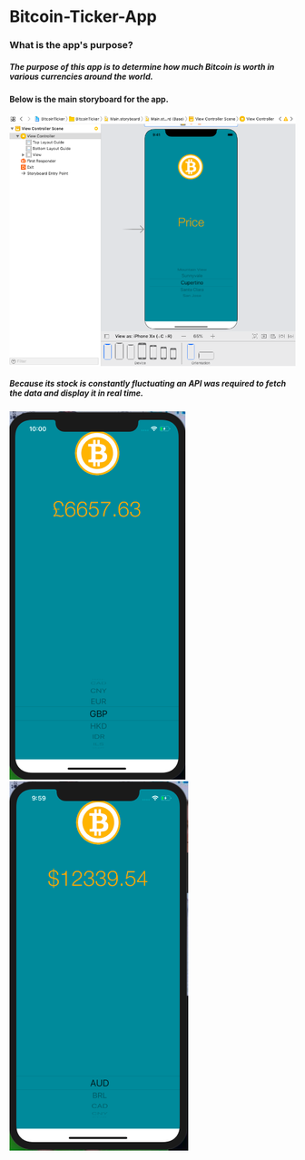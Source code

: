 # Bitcoin-Ticker-App

### What is the app's purpose?
##### The purpose of this app is to determine how much Bitcoin is worth in various currencies around the world. 
#### Below is the main storyboard for the app. 
![](appIMGs/mainStoryboard.png)

 
##### Because its stock is constantly fluctuating an API was required to fetch the data and display it in real time.
![](appIMGs/Pound.png)
![](appIMGs/Dollars.png)
